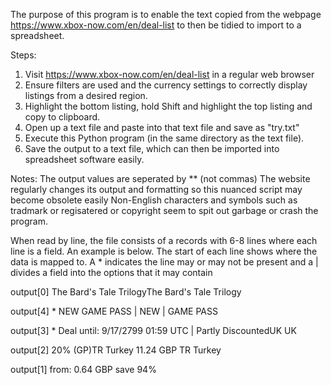 The purpose of this program is to enable the text copied from the webpage https://www.xbox-now.com/en/deal-list to then be tidied to import to a spreadsheet.

Steps:
1. Visit https://www.xbox-now.com/en/deal-list in a regular web browser
2. Ensure filters are used and the currency settings to correctly display listings from a desired region.
3. Highlight the bottom listing, hold Shift and highlight the top listing and copy to clipboard.
4. Open up a text file and paste into that text file and save as "try.txt"
5. Execute this Python program (in the same directory as the text file).
6. Save the output to a text file, which can then be imported into spreadsheet software easily.

Notes:
The output values are seperated by ** (not commas)
The website regularly changes its output and formatting so this nuanced script may become obsolete easily
Non-English characters and symbols such as tradmark or regisatered or copyright seem to spit out garbage or crash the program.

When read by line, the file consists of a records with 6-8 lines where each line is a field. An example is below.
The start of each line shows where the data is mapped to.
A * indicates the line may or may not be present and a | divides a field into the options that it may contain

output[0]       The Bard's Tale TrilogyThe Bard's Tale Trilogy

output[4]     * NEW GAME PASS | NEW | GAME PASS

output[3]     * Deal until: 9/17/2799 01:59 UTC | Partly DiscountedUK UK

output[2]       20% (GP)TR Turkey
                11.24 GBP
                TR Turkey
                
output[1]       from: 0.64 GBP
                save 94%

